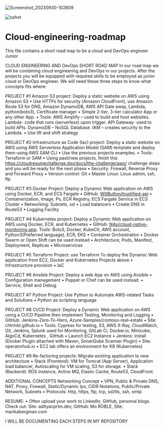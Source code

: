 



![Screenshot_20230930-102809](https://github.com/Gymnott1/Cloud-engineering-roadmap/assets/114360713/65743508-f138-4f8d-915a-74e0484b68b8)


![sshot](https://github.com/Gymnott1/Cloud-engineering-roadmap/assets/114360713/61c5a9a5-9369-483a-9cad-2d078e951b9b)


# Cloud-engineering-roadmap
This file contains a short road map to be a cloud and DevOps engineer Junior 

CLOUD ENGINEERING AND DevOps SHORT ROAD MAP
In our road map we will be combining cloud engineering and DevOps in our projects. After the projects you will be equipped with required skills to be employed as junior cloud or DevOps engineer. We will need these three steps to know what concepts fits where:

PROJECT #1
Amazon S3 project: Deploy a static website on AWS using Amazon S3 
•	Use HTTPs for security (Amazon CloudFront), use Amazon Route 53 for DNS, Amazon DynamoDB, AWS API Gate away, Lambda, python(boto3), Certificate manager
•	Simple 2-tier, 3-tier calculator App or any other App. 
•	Tools: AWS Amplify – used to build and host websites. Lambda- code that runs (serverless) upon trigger. API Gateway- used to build APIs. DynamoDB – NoSQL Database. IAM – creates security to the Lambda.
•	Use lift and shift strategy

PROJECT #2
Infrastructure as Code (Iac) project:  Deploy a static website on AWS using AWS Serverless Application Model (SAM) template and deploy them using AWS SAM CLI
•	Use the previous projects examples.
•	Tools: Terraform or SAM 
•	Using past/new projects, finish this  https://cloudresumechallenge.dev/docs/the-challenge/aws/ challenge steps and you will be ready for the next phase 
•	Security: Firewall, Reverse Proxy and Forward Proxy
•	Version control: Git
•	Master Linux: Linux admin, ssh, ftp

PROJECT #3
Docker Project: Deploy a Dynamic Web application on AWS using Docker, ECR, and ECS Fargate
•	GitHub: [WillButton/trustified-api](https://github.com/rekibnikufesin)
•	Containerization, Image, Ps, ECR Registry, ECS Fargate Service in ECS Cluster
•	Networking: Subnets, ssl
•	Load balancers
•	Create DNS in Route53
•	Logging Facility 


PROJECT #4
Kubernetes project:  Deploy a Dynamic Web application on AWS using Docker, ECR, and Kubernetes
•	GitHub: [N4si/cloud-native-monitoring-app](https://github.com/N4si/cloud-native-monitoring-app). Tools: Boto3, Docker, KubeCtl, AWS account, Python3(Preferred language), ECR, EKS
•	Container Orchestration
•	Docker Swarm or Open Shift can be used instead
•	Architecture, Pods, Manifest, Deployment, Replicas
•	Microservices 

PROJECT #5
Terraform Project: use Terraform To deploy the Dynamic Web application from EC2, Docker and Kubernetes Projects above
•	Infrastructure provision 
•	IaC

PROJECT #6
Ansible Project: Deploy a web App on AWS using Ansible
•	Configuration management
•	Puppet or Chef can be used instead.
•	Service, Shell and Debug 

PROJECT #7
Python Project: Use Python to Automate AWS-related Tasks and Solutions
•	Python as scripting language 

PROJECT #8
CI/CD Project:  Deploy a Dynamic Web application on AWS using a CI/CD Pipeline then implement Testing, Monitoring and Logging
•	GitHub: Jenkins-Zero-To-Hero, Azure-Samples/contoso-real-estate
•	Site: chtrmbl.github.io
•	Tools: Cypress for testing, S3, AWS X-Ray, CloudWatch, Git, Jenkins, Splunk used for Monitoring, GitLab Ci, Docker.io, Minicube, AlgoCd, Kubernetes , GitHub
•	Launch EC2 Instance
•	Jenkins: install (Docker Plugin attached with Maven, SonerQube Scanner Plugin)
•	Site: operatorhub.io
•	EC2 lab offers an environment for K8 (Kubernetes)

PROJECT #9
Re-factoring projects: Migrate existing application to new architecture
•	Stack (Frontend): VM for Tomcat (App Server), Application load balancer, Autoscaling for VM scaling, S3 for storage.
•	Stack (Backend): RDS instance, Active MQ, Elastic Cache, Route53, CloudFront. 

ADDITIONAL CONCEPTS
Networking Concept
•	VPN, Public & Private DNS, NAT, Proxy, Firewall, Static/Dynamic Ips, CIDR Notations, Public/Private Network, Subnets
•	Protocols: http, https, ftp, tcp, ssl/tls, ssh, smtp

RESUME:
•	Often upload your work to LinkedIn, GitHub, personal blogs. Check out: 
Site: adityacprtm.dev, GitHub: Mo ROBLE, Site: marikabergman.com




I WILL BE DOCUMENTING EACH STEPS IN MY REPOSITORY










